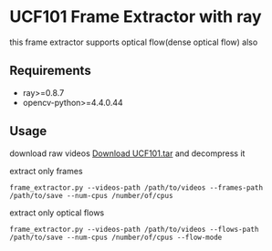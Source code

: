 # UCF101 Frame Extractor with ray
this frame extractor supports optical flow(dense optical flow) also

## Requirements

*   ray>=0.8.7
*   opencv-python>=4.4.0.44

## Usage

download raw videos [Download UCF101.tar](https://www.dropbox.com/s/xhwkilwgytox0j2/UCF101.tar?dl=0) and decompress it

extract only frames
```
frame_extractor.py --videos-path /path/to/videos --frames-path /path/to/save --num-cpus /number/of/cpus
```

extract only optical flows
```
frame_extractor.py --videos-path /path/to/videos --flows-path /path/to/save --num-cpus /number/of/cpus --flow-mode
```